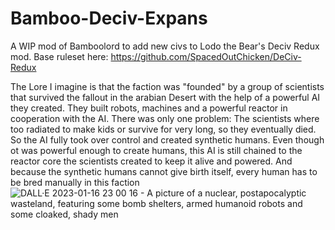 # Bamboo-Deciv-Expans
A WIP mod of Bamboolord to add new civs to Lodo the Bear's Deciv Redux mod.
Base ruleset here:
https://github.com/SpacedOutChicken/DeCiv-Redux


The Lore I imagine is that the faction was "founded" by a group of scientists that survived the fallout in the arabian Desert with the help of a powerful AI they created.
They built robots, machines and a powerful reactor in cooperation with the AI.
There was only one problem: The scientists where too radiated to make kids or survive for very long, so they eventually died.
So the AI fully took over control and created synthetic humans.
Even though ot was powerful enough to create humans, this AI is still chained to the reactor core the scientists created to keep it alive and powered.
And because the synthetic humans cannot give birth itself, every human has to be bred manually in this faction
![DALL·E 2023-01-16 23 00 16 - A picture of a nuclear, postapocalyptic wasteland, featuring some bomb shelters, armed humanoid robots and some cloaked, shady men](https://user-images.githubusercontent.com/107651005/212772194-6f341938-54b3-4ccf-904b-9a7ca0c53ac2.png)
